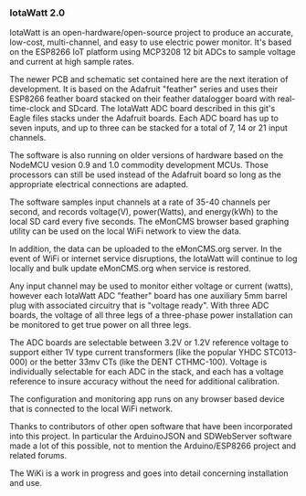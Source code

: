 

### IotaWatt 2.0

IotaWatt is an open-hardware/open-source project to produce an accurate, low-cost, multi-channel, and easy to use electric power monitor.  It's based on the ESP8266 IoT platform using MCP3208 12 bit ADCs to sample voltage and current at high sample rates.

The newer PCB and schematic set contained here are the next iteration of development. It is based on the Adafruit "feather" series and uses their ESP8266 feather board stacked on their feather datalogger board with real-time-clock and SDcard.  The IotaWatt ADC board described in this git's Eagle files stacks under the Adafruit boards.  Each ADC board has up to seven inputs, and up to three can be stacked for a total of 7, 14 or 21 input channels.

The software is also running on older versions of hardware based on the NodeMCU vesion 0.9 and 1.0 commodity development MCUs.  Those processors can still be used instead of the Adafruit board so long as the appropriate electrical connections are adapted.

The software samples input channels at a rate of 35-40 channels per second, and records voltage(V), power(Watts), and energy(kWh) to the local SD card every five seconds.  The eMonCMS browser based graphing utility can be used on the local WiFi network to view the data.

In addition, the data can be uploaded to the eMonCMS.org server. In the event of WiFi or internet service disruptions, the IotaWatt will continue to log locally and bulk update eMonCMS.org when service is restored.

Any input channel may be used to monitor either voltage or current (watts), however each IotaWatt ADC "feather" board has one auxiliary 5mm barrel plug with associated circuitry that is "voltage ready".  With three ADC boards, the voltage of all three legs of a three-phase power installation can be monitored to get true power on all three legs.

The ADC boards are selectable between 3.2V or 1.2V reference voltage to support either 1V type current transformers (like the popular YHDC STC013-000) or the better 33mv CTs (like the DENT CTHMC-100).  Voltage is individually selectable for each ADC in the stack, and each has a voltage reference to insure accuracy without the need for additional calibration.

The configuration and monitoring app runs on any browser based device that is connected to the local WiFi network. 

Thanks to contributors of other open software that have been incorporated into this project.  In particular the ArduinoJSON and SDWebServer software made a lot of this possible, not to mention the Arduino/ESP8266 project and related forums.

The WiKi is a work in progress and goes into detail concerning installation and use.
